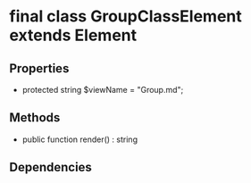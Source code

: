 # final class GroupClassElement extends Element
## Properties
- protected string $viewName = "Group.md";
## Methods
- public function render() : string
## Dependencies

